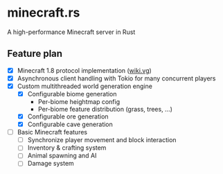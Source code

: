 # minecraft.rs

A high-performance Minecraft server in Rust

## Feature plan

-   [x] Minecraft 1.8 protocol implementation ([wiki.vg](https://wiki.vg/index.php?title=Protocol&oldid=7121))
-   [x] Asynchronous client handling with Tokio for many concurrent players
-   [x] Custom multithreaded world generation engine
    -   [x] Configurable biome generation
        -   Per-biome heightmap config
        -   Per-biome feature distribution (grass, trees, ...)
    -   [x] Configurable ore generation
    -   [x] Configurable cave generation
-   [ ] Basic Minecraft features
    -   [ ] Synchronize player movement and block interaction
    -   [ ] Inventory & crafting system
    -   [ ] Animal spawning and AI
    -   [ ] Damage system
